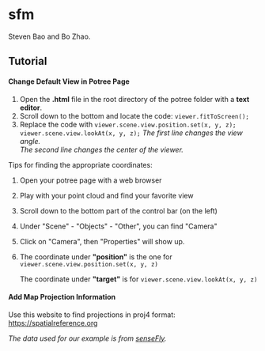 # sfm
Steven Bao and Bo Zhao.


## Tutorial
#### Change Default View in Potree Page

1. Open the **.html** file in the root directory of the potree folder with a **text editor**.
2. Scroll down to the bottom and locate the code: `viewer.fitToScreen();`
3. Replace the code with
`viewer.scene.view.position.set(x, y, z);`
`viewer.scene.view.lookAt(x, y, z);`
*The first line changes the view angle.</br>The second line changes the center of the viewer.*

Tips for finding the appropriate coordinates:
1. Open your potree page with a web browser

2. Play with your point cloud and find your favorite view

3. Scroll down to the bottom part of the control bar (on the left)

4. Under "Scene" - "Objects" - "Other", you can find "Camera"

5. Click on "Camera", then "Properties" will show up.

6. The coordinate under **"position"** is the one for `viewer.scene.view.position.set(x, y, z)`</br>

   The coordinate under **"target"** is for `viewer.scene.view.lookAt(x, y, z)`

#### Add Map Projection Information
Use this website to find projections in proj4 format:
https://spatialreference.org

*The data used for our example is from [senseFly](https://www.sensefly.com/education/datasets/?dataset=4944).*
